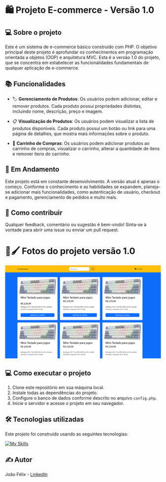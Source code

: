 # 🛍️ Projeto E-commerce - Versão 1.0

## 💻 Sobre o projeto

Este é um sistema de e-commerce básico construído com PHP. O objetivo principal deste projeto é aprofundar os conhecimentos em programação orientada a objetos (OOP) e arquitetura MVC. Esta é a versão 1.0 do projeto, que se concentra em estabelecer as funcionalidades fundamentais de qualquer aplicação de e-commerce.

## 📚 Funcionalidades

- 🏷️ **Gerenciamento de Produtos**: Os usuários podem adicionar, editar e remover produtos. Cada produto possui propriedades distintas, incluindo nome, descrição, preço e imagem.

- 📋 **Visualização de Produtos**: Os usuários podem visualizar a lista de produtos disponíveis. Cada produto possui um botão ou link para uma página de detalhes, que mostra mais informações sobre o produto.

- 🛒 **Carrinho de Compras**: Os usuários podem adicionar produtos ao carrinho de compras, visualizar o carrinho, alterar a quantidade de itens e remover itens do carrinho.

## 🚧 Em Andamento

Este projeto está em constante desenvolvimento. A versão atual é apenas o começo. Conforme o conhecimento e as habilidades se expandem, planeja-se adicionar mais funcionalidades, como autenticação de usuário, checkout e pagamento, gerenciamento de pedidos e muito mais.

## 🎯 Como contribuir

Qualquer feedback, comentário ou sugestão é bem-vindo! Sinta-se à vontade para abrir uma issue ou enviar um pull request.

# 🎨🖌️ Fotos do projeto versão 1.0

<div>
  <img src="./assets/img/e-commerce.jpg">
</div>

## 💻 Como executar o projeto

1. Clone este repositório em sua máquina local.
2. Instale todas as dependências do projeto.
3. Configure o banco de dados conforme descrito no arquivo `config.php`.
4. Inicie o servidor e acesse o projeto em seu navegador.

## 🛠️ Tecnologias utilizadas

Este projeto foi construído usando as seguintes tecnologias:

[![My Skills](https://skillicons.dev/icons?i=php,mysql,bootstrap,git,html,figma)](https://skillicons.dev)

## ✍️ Autor

João Félix - [LinkedIn](https://www.linkedin.com/in/joaofelixss)
